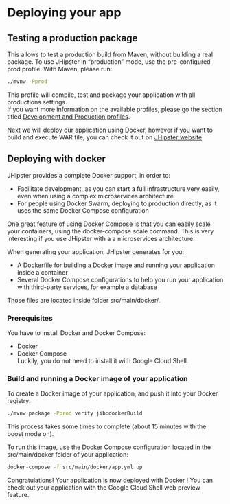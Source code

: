# Deploying your app

<walkthrough-tutorial-duration duration="20"></walkthrough-tutorial-duration>

## Testing a production package
This allows to test a production build from Maven, without building a real package. 
To use JHipster in “production” mode, use the pre-configured prod profile. With Maven, please run:

```bash
./mvnw -Pprod
```

This profile will compile, test and package your application with all productions settings.  
If you want more information on the available profiles, please go the section titled [Development and Production profiles](https://www.jhipster.tech/profiles/).

Next we will deploy our application using Docker, however if you want to build and execute WAR file, you can check it out on [JHipster website](https://www.jhipster.tech/production/).

## Deploying with docker
JHipster provides a complete Docker support, in order to:
* Facilitate development, as you can start a full infrastructure very easily, even when using a complex microservices architecture
* For people using Docker Swarm, deploying to production directly, as it uses the same Docker Compose configuration  

One great feature of using Docker Compose is that you can easily scale your containers, using the docker-compose scale command. This is very interesting if you use JHipster with a a microservices architecture.  

When generating your application, JHipster generates for you:  

* A Dockerfile for building a Docker image and running your application inside a container  
* Several Docker Compose configurations to help you run your application with third-party services, for example a database  

Those files are located inside folder src/main/docker/.

### Prerequisites
You have to install Docker and Docker Compose:
* Docker
* Docker Compose  
Luckily, you do not need to install it with Google Cloud Shell.

### Build and running a Docker image of your application
To create a Docker image of your application, and push it into your Docker registry:
```bash
./mvnw package -Pprod verify jib:dockerBuild
```
This process takes some times to complete (about 15 minutes with the boost mode on).


To run this image, use the Docker Compose configuration located in the src/main/docker folder of your application:
```bash
docker-compose -f src/main/docker/app.yml up
```

<walkthrough-conclusion-trophy></walkthrough-conclusion-trophy>

Congratulations! Your application is now deployed with Docker !
You can check out your application with the Google Cloud Shell web preview feature.